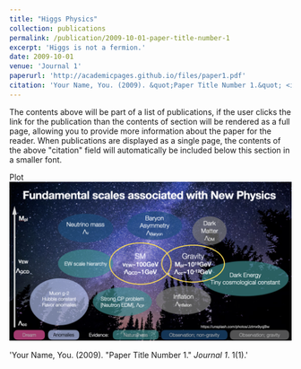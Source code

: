 ```yaml
---
title: "Higgs Physics"
collection: publications
permalink: /publication/2009-10-01-paper-title-number-1
excerpt: 'Higgs is not a fermion.'
date: 2009-10-01
venue: 'Journal 1'
paperurl: 'http://academicpages.github.io/files/paper1.pdf'
citation: 'Your Name, You. (2009). &quot;Paper Title Number 1.&quot; <i>Journal 1</i>. 1(1).'
---
```


The contents above will be part of a list of publications, if the user clicks the link for the publication than the contents of section will be rendered as a full page, allowing you to provide more information about the paper for the reader. When publications are displayed as a single page, the contents of the above "citation" field will automatically be included below this section in a smaller font.

Plot
![Editing a markdown file for a talk](/images/fundamental_scales.png)


'Your Name, You. (2009). &quot;Paper Title Number 1.&quot; <i>Journal 1</i>. 1(1).'
